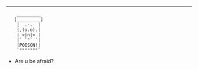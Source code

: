 -------------------------------------
        _________
       [_________]
        |  .-.  |
        |,(o.o).|
        | >|n|< |
        |` `"` `|
        |POISON!|
        `"""""""`

- Are u be afraid?
